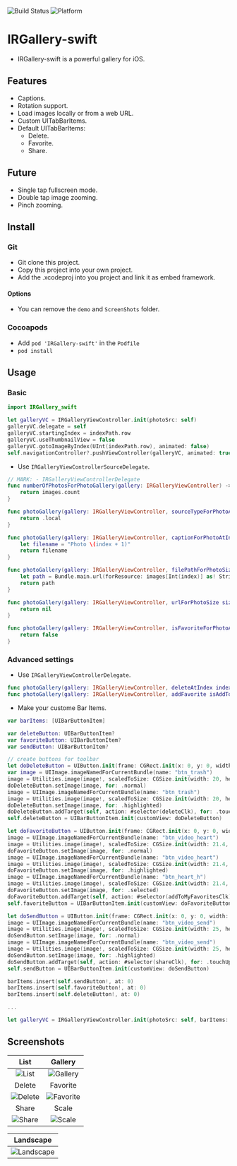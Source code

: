 ![Build Status](https://img.shields.io/badge/build-%20passing%20-brightgreen.svg)
![Platform](https://img.shields.io/badge/Platform-%20iOS%20-blue.svg)

# IRGallery-swift 

- IRGallery-swift is a powerful gallery for iOS.

## Features
- Captions.
- Rotation support.
- Load images locally or from a web URL.
- Custom UITabBarItems.
- Default UITabBarItems:
    - Delete.
    - Favorite.
    - Share.
    
## Future
- Single tap fullscreen mode.
- Double tap image zooming.
- Pinch zooming.

## Install
### Git
- Git clone this project.
- Copy this project into your own project.
- Add the .xcodeproj into you  project and link it as embed framework.
#### Options
- You can remove the `demo` and `ScreenShots` folder.

### Cocoapods
- Add `pod 'IRGallery-swift'`  in the `Podfile`
- `pod install`

## Usage

### Basic
```swift
import IRGallery_swift

let galleryVC = IRGalleryViewController.init(photoSrc: self)
galleryVC.delegate = self
galleryVC.startingIndex = indexPath.row
galleryVC.useThumbnailView = false
galleryVC.gotoImageByIndex(UInt(indexPath.row), animated: false)
self.navigationController?.pushViewController(galleryVC, animated: true)
```

- Use `IRGalleryViewControllerSourceDelegate`.
```swift
// MARK: - IRGalleryViewControllerDelegate
func numberOfPhotosForPhotoGallery(gallery: IRGalleryViewController) -> Int {
    return images.count
}

func photoGallery(gallery: IRGalleryViewController, sourceTypeForPhotoAtIndex index: UInt) -> IRGalleryPhotoSourceType {
    return .local
}

func photoGallery(gallery: IRGalleryViewController, captionForPhotoAtIndex index: UInt) -> String? {
    let filename = "Photo \(index + 1)"
    return filename
}

func photoGallery(gallery: IRGalleryViewController, filePathForPhotoSize size: IRGalleryPhotoSize, index: UInt) -> String? {
    let path = Bundle.main.url(forResource: images[Int(index)] as! String?, withExtension: nil)?.path
    return path
}

func photoGallery(gallery: IRGalleryViewController, urlForPhotoSize size: IRGalleryPhotoSize, index: UInt) -> String? {
    return nil
}

func photoGallery(gallery: IRGalleryViewController, isFavoriteForPhotoAtIndex index: UInt) -> Bool {
    return false
}
```

### Advanced settings

- Use `IRGalleryViewControllerDelegate`.
```swift
func photoGallery(gallery: IRGalleryViewController, deleteAtIndex index:UInt)
func photoGallery(gallery: IRGalleryViewController, addFavorite isAddToFavortieList: Bool, index: UInt)
```

- Make your custome Bar Items.
```swift
var barItems: [UIBarButtonItem]

var deleteButton: UIBarButtonItem?
var favoriteButton: UIBarButtonItem?
var sendButton: UIBarButtonItem?

// create buttons for toolbar
let doDeleteButton = UIButton.init(frame: CGRect.init(x: 0, y: 0, width: 40, height: 50))
var image = UIImage.imageNamedForCurrentBundle(name: "btn_trash")
image = Utilities.image(image!, scaledToSize: CGSize.init(width: 20, height: 26.67))
doDeleteButton.setImage(image, for: .normal)
image = UIImage.imageNamedForCurrentBundle(name: "btn_trash")
image = Utilities.image(image!, scaledToSize: CGSize.init(width: 20, height: 26.67))
doDeleteButton.setImage(image, for: .highlighted)
doDeleteButton.addTarget(self, action: #selector(deleteClk), for: .touchUpInside)
self.deleteButton = UIBarButtonItem.init(customView: doDeleteButton)

let doFavoriteButton = UIButton.init(frame: CGRect.init(x: 0, y: 0, width: 40, height: 50))
image = UIImage.imageNamedForCurrentBundle(name: "btn_video_heart")
image = Utilities.image(image!, scaledToSize: CGSize.init(width: 21.4, height: 20))
doFavoriteButton.setImage(image, for: .normal)
image = UIImage.imageNamedForCurrentBundle(name: "btn_video_heart")
image = Utilities.image(image!, scaledToSize: CGSize.init(width: 21.4, height: 20))
doFavoriteButton.setImage(image, for: .highlighted)
image = UIImage.imageNamedForCurrentBundle(name: "btn_heart_h")
image = Utilities.image(image!, scaledToSize: CGSize.init(width: 21.4, height: 20))
doFavoriteButton.setImage(image, for: .selected)
doFavoriteButton.addTarget(self, action: #selector(addToMyFavoritesClk), for: .touchUpInside)
self.favoriteButton = UIBarButtonItem.init(customView: doFavoriteButton)

let doSendButton = UIButton.init(frame: CGRect.init(x: 0, y: 0, width: 40, height: 50))
image = UIImage.imageNamedForCurrentBundle(name: "btn_video_send")
image = Utilities.image(image!, scaledToSize: CGSize.init(width: 25, height: 25))
doSendButton.setImage(image, for: .normal)
image = UIImage.imageNamedForCurrentBundle(name: "btn_video_send")
image = Utilities.image(image!, scaledToSize: CGSize.init(width: 25, height: 25))
doSendButton.setImage(image, for: .highlighted)
doSendButton.addTarget(self, action: #selector(shareClk), for: .touchUpInside)
self.sendButton = UIBarButtonItem.init(customView: doSendButton)

barItems.insert(self.sendButton!, at: 0)
barItems.insert(self.favoriteButton!, at: 0)
barItems.insert(self.deleteButton!, at: 0)

...

let galleryVC = IRGalleryViewController.init(photoSrc: self, barItems: barItems)
```

## Screenshots
| List | Gallery |
|:---:|:---:|
| ![List](./ScreenShots/demo1.png) | ![Gallery](./ScreenShots/demo2.png) |
| Delete | Favorite |
| ![Delete](./ScreenShots/demo3.png) | ![Favorite](./ScreenShots/demo4.png) |
| Share | Scale |
| ![Share](./ScreenShots/demo5.png) | ![Scale](./ScreenShots/demo7.png) |

| Landscape |
|:---:|
| ![Landscape](./ScreenShots/demo6.png) |

